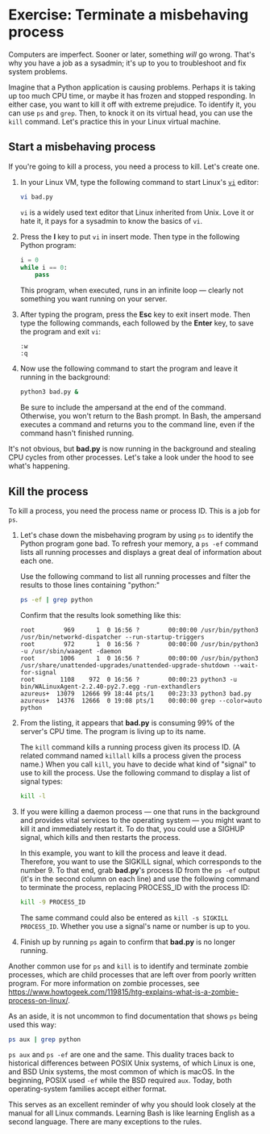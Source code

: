 # Exercise: Terminate a misbehaving process

Computers are imperfect. Sooner or later, something *will* go wrong. That's why you have a job as a sysadmin; it's up to you to troubleshoot and fix system problems.

Imagine that a Python application is causing problems. Perhaps it is taking up too much CPU time, or maybe it has frozen and stopped responding. In either case, you want to kill it off with extreme prejudice. To identify it, you can use `ps` and `grep`. Then, to knock it on its virtual head, you can use the `kill` command. Let's practice this in your Linux virtual machine.

## Start a misbehaving process

If you're going to kill a process, you need a process to kill. Let's create one.

1. In your Linux VM, type the following command to start Linux's [`vi`](https://en.wikipedia.org/wiki/Vi) editor:

	```bash
	vi bad.py
	```

	`vi` is a widely used text editor that Linux inherited from Unix. Love it or hate it, it pays for a sysadmin to know the basics of `vi`.

1. Press the **I** key to put `vi` in insert mode. Then type in the following Python program:

	```python
	i = 0
	while i == 0:
	    pass
	```

	This program, when executed, runs in an infinite loop — clearly not something you want running on your server.

1. After typing the program, press the **Esc** key to exit insert mode. Then type the following commands, each followed by the **Enter** key, to save the program and exit `vi`:

	```
	:w
	:q
	```

1. Now use the following command to start the program and leave it running in the background:

	```bash
	python3 bad.py &
	```

	Be sure to include the ampersand at the end of the command. Otherwise, you won't return to the Bash prompt. In Bash, the ampersand executes a command and returns you to the command line, even if the command hasn't finished running.

It's not obvious, but **bad.py** is now running in the background and stealing CPU cycles from other processes. Let's take a look under the hood to see what's happening.

## Kill the process

To kill a process, you need the process name or process ID. This is a job for `ps`.

1. Let's chase down the misbehaving program by using `ps` to identify the Python program gone bad. To refresh your memory, a `ps -ef` command lists all running processes and displays a great deal of information about each one.

	Use the following command to list all running processes and filter the results to those lines containing "python:"

	```bash
	ps -ef | grep python
	```

	Confirm that the results look something like this:

	```
	root        969      1  0 16:56 ?        00:00:00 /usr/bin/python3 /usr/bin/networkd-dispatcher --run-startup-triggers
	root        972      1  0 16:56 ?        00:00:00 /usr/bin/python3 -u /usr/sbin/waagent -daemon
	root       1006      1  0 16:56 ?        00:00:00 /usr/bin/python3 /usr/share/unattended-upgrades/unattended-upgrade-shutdown --wait-for-signal
	root       1108    972  0 16:56 ?        00:00:23 python3 -u bin/WALinuxAgent-2.2.40-py2.7.egg -run-exthandlers
	azureus+  13079  12666 99 18:44 pts/1    00:23:33 python3 bad.py
	azureus+  14376  12666  0 19:08 pts/1    00:00:00 grep --color=auto python
	```

1. From the listing, it appears that **bad.py** is consuming 99% of the server's CPU time. The program is living up to its name.

	The `kill` command kills a running process given its process ID. (A related command named `killall` kills a process given the process name.) When you call `kill`, you have to decide what kind of "signal" to use to kill the process. Use the following command to display a list of signal types:

	```bash
	kill -l
	```

1. If you were killing a daemon process — one that runs in the background and provides vital services to the operating system — you might want to kill it and immediately restart it. To do that, you could use a SIGHUP signal, which kills and then restarts the process.

	In this example, you want to kill the process and leave it dead. Therefore, you want to use the SIGKILL signal, which corresponds to the number 9. To that end, grab **bad.py**'s process ID from the `ps -ef` output (it's in the second column on each line) and use the following command to terminate the process, replacing PROCESS_ID with the process ID:

	```bash
	kill -9 PROCESS_ID
	```

	The same command could also be entered as `kill -s SIGKILL PROCESS_ID`. Whether you use a signal's name or number is up to you.

1. Finish up by running `ps` again to confirm that **bad.py** is no longer running.

Another common use for `ps` and `kill` is to identify and terminate zombie processes, which are child processes that are left over from poorly written program. For more information on zombie processes, see https://www.howtogeek.com/119815/htg-explains-what-is-a-zombie-process-on-linux/.

As an aside, it is not uncommon to find documentation that shows `ps` being used this way:

```bash
ps aux | grep python
```

`ps aux` and `ps -ef` are one and the same. This duality traces back to historical differences between POSIX Unix systems, of which Linux is one, and BSD Unix systems, the most common of which is macOS. In the beginning, POSIX used `-ef` while the BSD required `aux`. Today, both operating-system families accept either format. 

This serves as an excellent reminder of why you should look closely at the manual for all Linux commands. Learning Bash is like learning English as a second language. There are many exceptions to the rules.